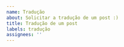 ```yaml
---
name: Tradução
about: Solicitar a tradução de um post :)
title: Tradução de um post
labels: tradução
assignees: ''
---
```

